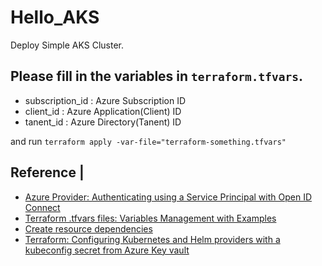 # Hello_AKS
Deploy Simple AKS Cluster.

## Please fill in the variables in `terraform.tfvars`.
- subscription_id : Azure Subscription ID
- client_id : Azure Application(Client) ID
- tanent_id : Azure Directory(Tanent) ID

and run `terraform apply -var-file="terraform-something.tfvars"`

## Reference |
- [Azure Provider: Authenticating using a Service Principal with Open ID Connect](https://registry.terraform.io/providers/hashicorp/azurerm/latest/docs/guides/service_principal_oidc)
- [Terraform .tfvars files: Variables Management with Examples](https://spacelift.io/blog/terraform-tfvars)
- [Create resource dependencies](https://developer.hashicorp.com/terraform/tutorials/configuration-language/dependencies)
- [Terraform: Configuring Kubernetes and Helm providers with a kubeconfig secret from Azure Key vault](https://medium.com/@craglea/terraform-configuring-kubernetes-and-helm-providers-with-a-kubeconfig-secret-from-azure-key-vault-2ad20b5d77c3)
